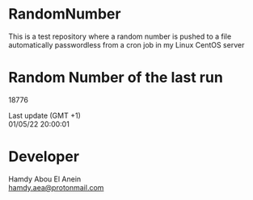 # RandomNumber    
This is a test repository where a random number is pushed to a file automatically passwordless from a cron job in my Linux CentOS server    
# Random Number of the last run   
18776
      
Last update (GMT +1)    
01/05/22 20:00:01
# Developer    
Hamdy Abou El Anein   
hamdy.aea@protonmail.com
